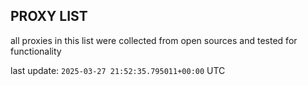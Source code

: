 ## PROXY LIST

all proxies in this list were collected from open sources and tested for functionality

last update: `2025-03-27 21:52:35.795011+00:00` UTC